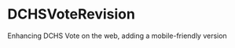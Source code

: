 DCHSVoteRevision
================

Enhancing DCHS Vote on the web, adding a mobile-friendly version
